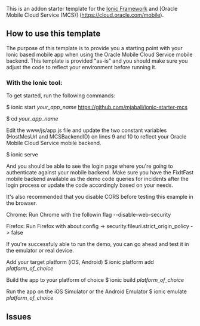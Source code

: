 This is an addon starter template for the [Ionic Framework](http://ionicframework.com/) and [Oracle Mobile Cloud Service (MCS)] (https://cloud.oracle.com/mobile).

## How to use this template

The purpose of this template is to provide you a starting point with your Ionic based mobile app when using the Oracle Mobile Cloud Service mobile backend.
This template is provided "as-is" and you should make sure you adjust the code to reflect your environment before running it.

### With the Ionic tool:

To get started, run the following commands:

$ ionic start *your_app_name* https://github.com/mjabali/ionic-starter-mcs

$ cd *your_app_name*

Edit the www/js/app.js file and update the two constant variables (HostMcsUrl and MCSBackendID) on lines 9 and 10 to reflect your Oracle Mobile Cloud Service mobile backend. 

$ ionic serve

And you should be able to see the login page where you're going to authenticate against your mobile backend. Make sure you have the FixItFast mobile backend available as the demo code queries for incidents after the login process or update the code accordingly based on your needs.

It's also recommended that you disable CORS before testing this example in the browser.

Chrome: Run Chrome with the followin flag --disable-web-security

Firefox: Run Firefox with about:config -> security.fileuri.strict_origin_policy -> false

If you're successfuly able to run the demo, you can go ahead and test it in the emulator or real device.

Add your target platform (iOS, Android)
$ ionic platform add *platform_of_choice*

Build the app to your platform of choice
$ ionic build *platform_of_choice*

Run the app on the iOS Simulator or the Android Emulator
$ ionic emulate *platform_of_choice*

## Issues

